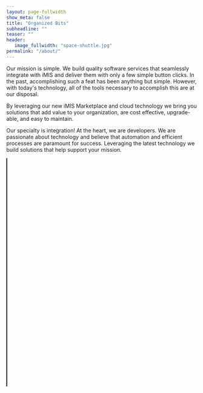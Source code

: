 ```yaml
---
layout: page-fullwidth
show_meta: false
title: "Organized Bits"
subheadline: ""
teaser: ""
header:
   image_fullwidth: "space-shuttle.jpg"
permalink: "/about/"
---
```


<p>
    Our mission is simple.  We build quality software services that seamlessly integrate with iMIS and deliver them with only a few simple button clicks.  In the past, accomplishing such a feat has been anything but simple.  However, with today's technology, all of the tools necessary to accomplish this are at our disposal.
</p>
<p>
    By leveraging our new iMIS Marketplace and cloud technology we bring you solutions that add value to your organization, are cost effective,  upgrade-able, and easy to maintain.
</p>
<p>
    Our specialty is integration!  At the heart, we are developers.  We are passionate about technology and believe that automation and efficient processes are paramount for success.  Leveraging the latest technology we build solutions that help support your mission.
</p>

<div class="row t30">
    <div class="medium-6 columns">
        <div style="border: 1px solid black; height: 300px;"></div>
    </div>
    <div class="medium-6 columns">
        <div style="border: 1px solid black; height: 300px;"></div>
    </div>
</div>

